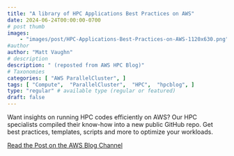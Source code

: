 ```yaml
---
title: "A library of HPC Applications Best Practices on AWS"
date: 2024-06-24T00:00:00-0700
# post thumb
images:
    - "images/post/HPC-Applications-Best-Practices-on-AWS-1120x630.png"
#author
author: "Matt Vaughn"
# description
description: " (reposted from AWS HPC Blog)"
# Taxonomies
categories: [ "AWS ParallelCluster", ]
tags: [ "Compute",  "ParallelCluster",  "HPC",  "hpcblog", ]
type: "regular" # available type (regular or featured)
draft: false
---
```


Want insights on running HPC codes efficiently on AWS? Our HPC specialists compiled their know-how into a new public GitHub repo. Get best practices, templates, scripts and more to optimize your workloads.

<a href="https://aws.amazon.com/blogs/hpc/a-library-of-hpc-applications-best-practices-on-aws/" class="btn btn-primary btn-lg active" role="button" aria-pressed="true" style="margin-top: 8px;">Read the Post on the AWS Blog Channel</a>